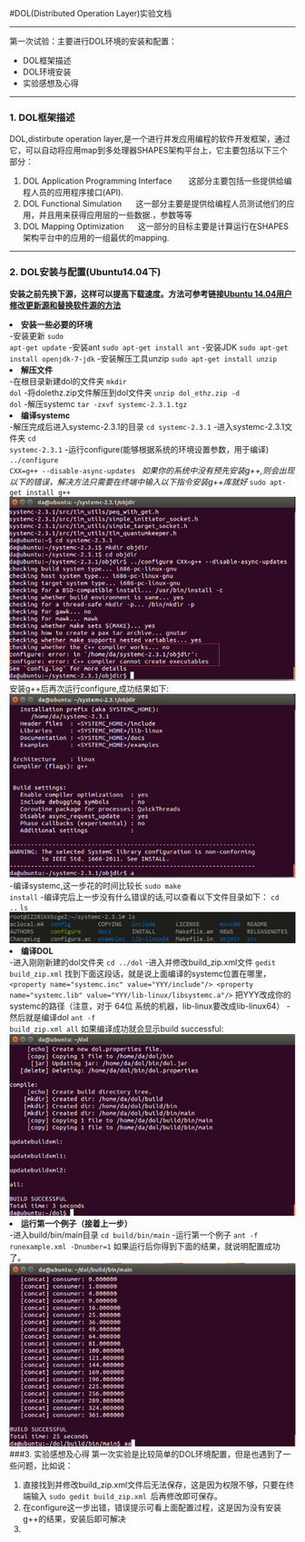 #DOL(Distributed Operation Layer)实验文档

------
第一次试验：主要进行DOL环境的安装和配置：
 * DOL框架描述
 * DOL环境安装
 * 实验感想及心得
 
----------

### 1. DOL框架描述

 DOL,distirbute operation layer,是一个进行并发应用编程的软件开发框架，通过它，可以自动将应用map到多处理器SHAPES架构平台上，它主要包括以下三个部分：
1. DOL Application Programming Interface
   &ensp;&ensp;&ensp; 这部分主要包括一些提供给编程人员的应用程序接口(API).
2. DOL Functional Simulation
    &ensp;&ensp;&ensp;这一部分主要是提供给编程人员测试他们的应用，并且用来获得应用层的一些数据.，参数等等
3. DOL Mapping Optimization
    &ensp;&ensp;&ensp;这一部分的目标主要是计算运行在SHAPES架构平台中的应用的一组最优的mapping.
 ---
### 2. DOL安装与配置(Ubuntu14.04下)
**安装之前先换下源，这样可以提高下载速度。方法可参考链接[Ubuntu 14.04用户修改更新源和替换软件源的方法](http://www.linuxidc.com/Linux/2014-04/100476.htm)**
    <li>**安装一些必要的环境**</li>
    -安装更新
    <code>sudo apt-get update</code>
    -安装ant
    <code>sudo apt-get install ant</code>
    -安装JDK
    <code>sudo apt-get install openjdk-7-jdk</code>
    -安装解压工具unzip
    <code>sudo apt-get install unzip</code>
    <li>**解压文件**</li>
    -在根目录新建dol的文件夹
    <code>mkdir dol</code>
    -将dolethz.zip文件解压到dol文件夹
    <code>unzip dol_ethz.zip -d dol</code>
    -解压systemc
    <code>tar -zxvf systemc-2.3.1.tgz</code>
    <li>**编译systemc**</li>
    -解压完成后进入systemc-2.3.1的目录
    <code>cd systemc-2.3.1</code>
    -进入systemc-2.3.1文件夹
    <code>cd systemc-2.3.1</code>
    -运行configure(能够根据系统的环境设置参数，用于编译)
    <code>../configure CXX=g++ --disable-async-updates </code>
    *如果你的系统中没有预先安装g++,则会出现以下的错误，解决方法只需要在终端中输入以下指令安装g++库就好*
    <code>sudo apt-get install g++</code>
    ![image](https://github.com/Lrrent/ES2016_14353257/blob/master/screenshoot/configure错误，没装g++库.png)
    安装g++后再次运行configure,成功结果如下:
    ![image](https://github.com/Lrrent/ES2016_14353257/blob/master/screenshoot/configure_success.png)
    -编译systemc,这一步花的时间比较长
    <code>sudo make install</code>
    -编译完后上一步没有什么错误的话,可以查看以下文件目录如下：
    <code>cd ..</code>
    <code>ls</code>
    ![编译后目录](https://github.com/Lrrent/ES2016_14353257/blob/master/screenshoot/ls.jpg)
    <li>**编译DOL**</li>
    -进入刚刚新建的dol文件夹
    <code>cd ../dol</code>
    -进入并修改build_zip.xml文件
    <code>gedit build_zip.xml</code>
    找到下面这段话，就是说上面编译的systemc位置在哪里，
    ```
    <property name="systemc.inc" value="YYY/include"/>
    <property name="systemc.lib" value="YYY/lib-linux/libsystemc.a"/>
    ```
    把YYY改成你的systemc的路径（注意，对于  64位 系统的机器，lib-linux要改成lib-linux64）
    -然后就是编译dol
    <code>ant -f build_zip.xml all</code>
    如果编译成功就会显示build successful:
    ![编译成功](https://github.com/Lrrent/ES2016_14353257/blob/master/screenshoot/all.jpg)
    <li>**运行第一个例子（接着上一步）**</li>
    -进入build/bin/main目录
    <code>cd build/bin/main</code>
    -运行第一个例子
    <code>ant -f runexample.xml -Dnumber=1</code>
    如果运行后你得到下面的结果，就说明配置成功了。
    ![编译成功](https://github.com/Lrrent/ES2016_14353257/blob/master/screenshoot/build_success.jpg)
###3. 实验感想及心得
第一次实验是比较简单的DOL环境配置，但是也遇到了一些问题，比如说：
1. 直接找到并修改build_zip.xml文件后无法保存，这是因为权限不够，只要在终端输入 <code>sudo gedit build_zip.xml </code>后再修改即可保存。
2. 在configure这一步出错，错误提示可看上面配置过程，这是因为没有安装g++的结果，安装后即可解决
3. 

